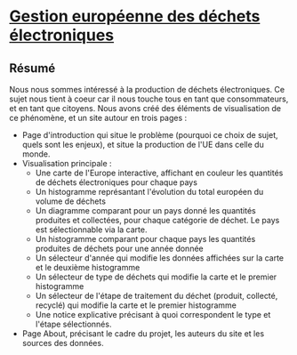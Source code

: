 # [Gestion européenne des déchets électroniques](https://ev07.github.io/e-waste.dataviz/)

## Résumé

Nous nous sommes intéressé à la production de déchets électroniques. Ce sujet nous tient à coeur car il nous touche tous en tant que consommateurs, et en tant que citoyens. Nous avons créé des éléments de visualisation de ce phénomène, et un site autour en trois pages :

 - Page d'introduction qui situe le problème (pourquoi ce choix de sujet, quels sont les enjeux), et situe la production de l'UE dans celle du monde.
 - Visualisation principale :
   - Une carte de l'Europe interactive, affichant en couleur les quantités de déchets électroniques pour chaque pays
   - Un histogramme représantant l'évolution du total européen du volume de déchets
   - Un diagramme comparant pour un pays donné les quantités produites et collectées, pour chaque catégorie de déchet. Le pays est sélectionnable via la carte.
   - Un histogramme comparant pour chaque pays les quantités produites de déchets pour une année donnée
   - Un sélecteur d'année qui modifie les données affichées sur la carte et le deuxième histogramme
   - Un sélecteur de type de déchets qui modifie la carte et le premier histogramme
   - Un sélecteur de l'étape de traitement du déchet (produit, collecté, recyclé) qui modifie la carte et le premier histogramme
   - Une notice explicative précisant à quoi correspondent le type et l'étape sélectionnés.
 - Page About, précisant le cadre du projet, les auteurs du site et les sources des données.
